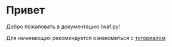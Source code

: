 # Привет

Добро пожаловать в документацию lwaf.py!

Для начинающих рекомендуется ознакомиться с [туториалом](tutorial/README.md)